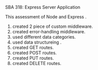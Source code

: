 SBA 318: Express Server Application

This assessment of Node and Express .
 
 1.  created 2 piece of custom middleware.
 2. created error-handling middleware.
 3. used different data categories.
 4. used data structureing .
 5. created GET routes.
 6. created POST routes.
 7. created PUT routes.
 8. created DELETE routes.

